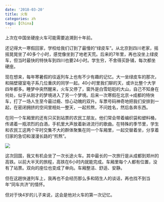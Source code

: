 ```yaml
---
date: '2018-03-20'
title: 火车
categories: zh
tags: [China]
---
```


上次在中国坐硬座火车可能需要追溯到十年前。

还记得大一寒假回家，学校给我们订到了最慢的“绿皮车”。从北京到四川老家，摇摇晃晃坐了40多个小时，感觉像坐到了地老天荒。后来的7年里，再也没坐上绿皮车，但当时最快的特快车到四川也要24小时。学生穷，不舍得买卧铺，每次都坐硬座。

现在想来，每年寒暑假的往返列车上也有不少有趣的记忆。大一坐绿皮车的那次，和隔壁寝室电子系几位重庆的同学一起。40小时里我们聊的天，或许比整个大学四年都多。睡梦中突然醒来，火车又停了，窗外是白雪皑皑的大山，自己不知身在何处，似乎从刚才的梦境进入了另一个梦境。后来一次寒假在北京->成都的特快车，打了一场人生至今最过瘾、惊心动魄的双升。车票号码神奇地把我们安排到一起，在密闭拥挤的空间里相处一整天，一起煎熬，不问姓名，然后各奔东西。

在同一个车厢里的还有只买到站票的农民工朋友。他们常会带着编织袋和塑料桶，传递着一瓶浓烈的白酒，手机里大声放着新进流行的歌曲。在特殊的季节里，学生和农民工这两个平时交集不大的群体聚集在同一个车厢里，一起交替着坐，分享着归家的急切和漫漫长路的“煎熬”。

![](/images/article_images/train2018.jpeg)

这次回国，我又有机会坐了一次长途火车。其中最长的一次旅行是从成都到郑州的高铁。以前大半天的旅程，高铁在6小时内就能完成。车厢里每个人都有位置，没有了站票。双向的座位也变成了单向。车厢整洁、舒适、安静。

但在这趟快速列车上，我再也不会经历那么多和陌生人的谈话，再也找不到当年“同车共济”的情怀。

但对于快4岁的儿子来说，这会是他对火车的第一次记忆。
